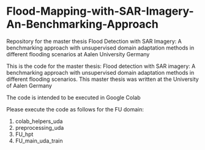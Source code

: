 # Flood-Mapping-with-SAR-Imagery-An-Benchmarking-Approach
Repository for the master thesis Flood Detection with SAR Imagery: A benchmarking approach with unsupervised domain adaptation methods in different flooding scenarios at Aalen University Germany

This is the code for the master thesis: Flood detection with SAR imagery: A benchmarking approach with unsupervised domain adaptation methods in different flooding scenarios. This master thesis was written at the University of Aalen Germany

The code is intended to be executed in Google Colab

Please execute the code as follows for the FU domain:

1. colab_helpers_uda
2. preprocessing_uda
3. FU_hpt
4. FU_main_uda_train
